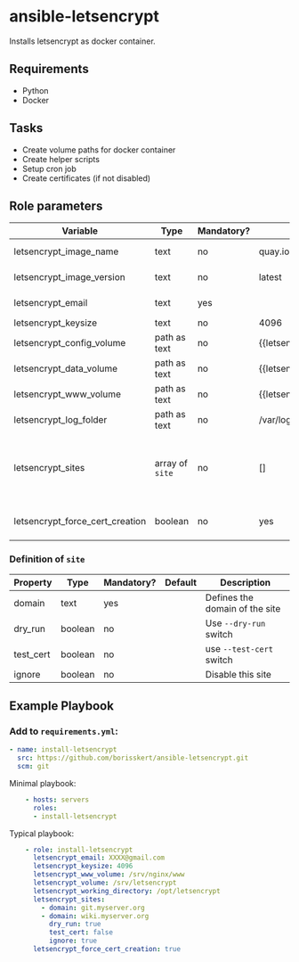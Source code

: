 # ansible-letsencrypt

Installs letsencrypt as docker container.

## Requirements

* Python
* Docker

## Tasks

* Create volume paths for docker container
* Create helper scripts
* Setup cron job
* Create certificates (if not disabled)

## Role parameters

| Variable      | Type | Mandatory? | Default | Description           |
|---------------|------|------------|---------|-----------------------|
| letsencrypt_image_name    | text | no         | quay.io/letsencrypt/letsencrypt | Docker image name    |
| letsencrypt_image_version | text | no         | latest                          | Docker image version |
| letsencrypt_email         | text | yes        |                                 | Your e-mail address  |
| letsencrypt_keysize       | text | no         | 4096                            |                      |
| letsencrypt_config_volume | path as text | no  | {{letsencrypt_volume}}/config |                      |
| letsencrypt_data_volume   | path as text | no  | {{letsencrypt_volume}}/data   |                      |
| letsencrypt_www_volume    | path as text | no  | {{letsencrypt_volume}}/www    |                      |
| letsencrypt_log_folder    | path as text | no  | /var/log/letsencrypt |                   |
| letsencrypt_sites                | array of `site` | no | []                     | list of your (sub-)domains you want to manage letsencrypt certificates |
| letsencrypt_force_cert_creation  | boolean         | no | yes                    | Try to create certificates instantly                                   |

### Definition of `site`

| Property      | Type | Mandatory? | Default | Description           |
|---------------|------|------------|---------|-----------------------|
| domain        | text | yes |      | Defines the domain of the site  |
| dry_run       | boolean | no  |   | Use `--dry-run` switch          |
| test_cert     | boolean | no  |   | use `--test-cert` switch        |
| ignore        | boolean | no  |   | Disable this site               |

## Example Playbook

### Add to `requirements.yml`:

```yaml
- name: install-letsencrypt
  src: https://github.com/borisskert/ansible-letsencrypt.git
  scm: git
```

Minimal playbook:

```yaml
    - hosts: servers
      roles:
      - install-letsencrypt
```

Typical playbook:

```yaml
    - role: install-letsencrypt
      letsencrypt_email: XXXX@gmail.com
      letsencrypt_keysize: 4096
      letsencrypt_www_volume: /srv/nginx/www
      letsencrypt_volume: /srv/letsencrypt
      letsencrypt_working_directory: /opt/letsencrypt
      letsencrypt_sites:
        - domain: git.myserver.org
        - domain: wiki.myserver.org
          dry_run: true
          test_cert: false
          ignore: true
      letsencrypt_force_cert_creation: true
```
